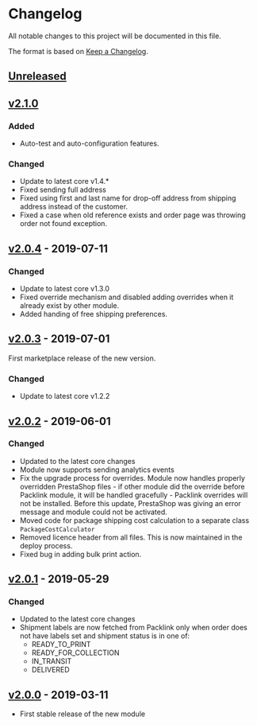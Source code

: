 # Changelog
All notable changes to this project will be documented in this file.

The format is based on [Keep a Changelog](http://keepachangelog.com/en/1.0.0/).

## [Unreleased](https://github.com/logeecom/pl_prestashop_module/compare/v2.1.0...v2.0.4)

## [v2.1.0](https://github.com/logeecom/pl_prestashop_module/compare/master...dev)
### Added
- Auto-test and auto-configuration features.

### Changed
- Update to latest core v1.4.*
- Fixed sending full address 
- Fixed using first and last name for drop-off address from shipping address instead of the customer.
- Fixed a case when old reference exists and order page was throwing order not found exception. 

## [v2.0.4](https://github.com/logeecom/pl_prestashop_module/compare/v2.0.4...v2.0.3) - 2019-07-11
### Changed
- Update to latest core v1.3.0
- Fixed override mechanism and disabled adding overrides when it already exist by other module.
- Added handing of free shipping preferences.

## [v2.0.3](https://github.com/logeecom/pl_prestashop_module/compare/v2.0.3...v2.0.2) - 2019-07-01
First marketplace release of the new version.

### Changed
- Update to latest core v1.2.2

## [v2.0.2](https://github.com/logeecom/pl_prestashop_module/compare/v2.0.2...v2.0.1) - 2019-06-01
### Changed
- Updated to the latest core changes
- Module now supports sending analytics events
- Fix the upgrade process for overrides. Module now handles properly overridden 
PrestaShop files - if other module did the override before Packlink module, it will 
be handled gracefully - Packlink overrides will not be installed. Before this update,
PrestaShop was giving an error message and module could not be activated.
- Moved code for package shipping cost calculation to a separate class `PackageCostCalculator`
- Removed licence header from all files. This is now maintained in the deploy process.
- Fixed bug in adding bulk print action.

## [v2.0.1](https://github.com/logeecom/pl_prestashop_module/compare/v2.0.1...v2.0.0) - 2019-05-29
### Changed
- Updated to the latest core changes
- Shipment labels are now fetched from Packlink only when order does not have labels set 
and shipment status is in one of:
    * READY_TO_PRINT
    * READY_FOR_COLLECTION
    * IN_TRANSIT
    * DELIVERED

## [v2.0.0](https://github.com/logeecom/pl_prestashop_module/tree/v2.0.0) - 2019-03-11
- First stable release of the new module
